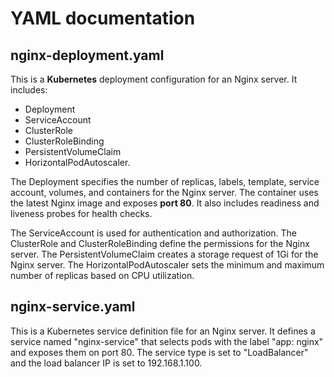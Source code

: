 # YAML documentation

## nginx-deployment.yaml
This is a **Kubernetes** deployment configuration for an Nginx server. It includes:
- Deployment
- ServiceAccount
- ClusterRole
- ClusterRoleBinding
- PersistentVolumeClaim
- HorizontalPodAutoscaler.

The Deployment specifies the number of replicas, labels, template, service account, volumes, and containers for the Nginx server. The container uses the latest Nginx image and exposes **port 80**. It also includes readiness and liveness probes for health checks.

The ServiceAccount is used for authentication and authorization. The ClusterRole and ClusterRoleBinding define the permissions for the Nginx server. The PersistentVolumeClaim creates a storage request of 1Gi for the Nginx server. The HorizontalPodAutoscaler sets the minimum and maximum number of replicas based on CPU utilization.

## nginx-service.yaml
This is a Kubernetes service definition file for an Nginx server. It defines a service named "nginx-service" that selects pods with the label "app: nginx" and exposes them on port 80. The service type is set to "LoadBalancer" and the load balancer IP is set to 192.168.1.100.